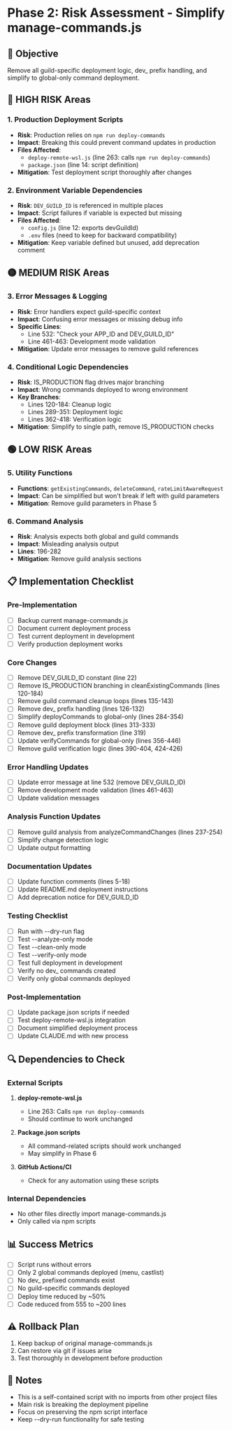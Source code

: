 # Phase 2: Risk Assessment - Simplify manage-commands.js

## 🎯 Objective
Remove all guild-specific deployment logic, dev_ prefix handling, and simplify to global-only command deployment.

## 🔴 HIGH RISK Areas

### 1. **Production Deployment Scripts**
- **Risk**: Production relies on `npm run deploy-commands` 
- **Impact**: Breaking this could prevent command updates in production
- **Files Affected**:
  - `deploy-remote-wsl.js` (line 263: calls `npm run deploy-commands`)
  - `package.json` (line 14: script definition)
- **Mitigation**: Test deployment script thoroughly after changes

### 2. **Environment Variable Dependencies**
- **Risk**: `DEV_GUILD_ID` is referenced in multiple places
- **Impact**: Script failures if variable is expected but missing
- **Files Affected**:
  - `config.js` (line 12: exports devGuildId)
  - `.env` files (need to keep for backward compatibility)
- **Mitigation**: Keep variable defined but unused, add deprecation comment

## 🟡 MEDIUM RISK Areas

### 3. **Error Messages & Logging**
- **Risk**: Error handlers expect guild-specific context
- **Impact**: Confusing error messages or missing debug info
- **Specific Lines**:
  - Line 532: "Check your APP_ID and DEV_GUILD_ID"
  - Line 461-463: Development mode validation
- **Mitigation**: Update error messages to remove guild references

### 4. **Conditional Logic Dependencies**
- **Risk**: IS_PRODUCTION flag drives major branching
- **Impact**: Wrong commands deployed to wrong environment
- **Key Branches**:
  - Lines 120-184: Cleanup logic
  - Lines 289-351: Deployment logic
  - Lines 362-418: Verification logic
- **Mitigation**: Simplify to single path, remove IS_PRODUCTION checks

## 🟢 LOW RISK Areas

### 5. **Utility Functions**
- **Functions**: `getExistingCommands`, `deleteCommand`, `rateLimitAwareRequest`
- **Impact**: Can be simplified but won't break if left with guild parameters
- **Mitigation**: Remove guild parameters in Phase 5

### 6. **Command Analysis**
- **Risk**: Analysis expects both global and guild commands
- **Impact**: Misleading analysis output
- **Lines**: 196-282
- **Mitigation**: Remove guild analysis sections

## 📋 Implementation Checklist

### Pre-Implementation
- [ ] Backup current manage-commands.js
- [ ] Document current deployment process
- [ ] Test current deployment in development
- [ ] Verify production deployment works

### Core Changes
- [ ] Remove DEV_GUILD_ID constant (line 22)
- [ ] Remove IS_PRODUCTION branching in cleanExistingCommands (lines 120-184)
- [ ] Remove guild command cleanup loops (lines 135-143)
- [ ] Remove dev_ prefix handling (lines 126-132)
- [ ] Simplify deployCommands to global-only (lines 284-354)
- [ ] Remove guild deployment block (lines 313-333)
- [ ] Remove dev_ prefix transformation (line 319)
- [ ] Update verifyCommands for global-only (lines 356-446)
- [ ] Remove guild verification logic (lines 390-404, 424-426)

### Error Handling Updates
- [ ] Update error message at line 532 (remove DEV_GUILD_ID)
- [ ] Remove development mode validation (lines 461-463)
- [ ] Update validation messages

### Analysis Function Updates
- [ ] Remove guild analysis from analyzeCommandChanges (lines 237-254)
- [ ] Simplify change detection logic
- [ ] Update output formatting

### Documentation Updates
- [ ] Update function comments (lines 5-18)
- [ ] Update README.md deployment instructions
- [ ] Add deprecation notice for DEV_GUILD_ID

### Testing Checklist
- [ ] Run with --dry-run flag
- [ ] Test --analyze-only mode
- [ ] Test --clean-only mode
- [ ] Test --verify-only mode
- [ ] Test full deployment in development
- [ ] Verify no dev_ commands created
- [ ] Verify only global commands deployed

### Post-Implementation
- [ ] Update package.json scripts if needed
- [ ] Test deploy-remote-wsl.js integration
- [ ] Document simplified deployment process
- [ ] Update CLAUDE.md with new process

## 🔍 Dependencies to Check

### External Scripts
1. **deploy-remote-wsl.js**
   - Line 263: Calls `npm run deploy-commands`
   - Should continue to work unchanged

2. **Package.json scripts**
   - All command-related scripts should work unchanged
   - May simplify in Phase 6

3. **GitHub Actions/CI**
   - Check for any automation using these scripts

### Internal Dependencies
- No other files directly import manage-commands.js
- Only called via npm scripts

## 📊 Success Metrics
- [ ] Script runs without errors
- [ ] Only 2 global commands deployed (menu, castlist)
- [ ] No dev_ prefixed commands exist
- [ ] No guild-specific commands deployed
- [ ] Deploy time reduced by ~50%
- [ ] Code reduced from 555 to ~200 lines

## ⚠️ Rollback Plan
1. Keep backup of original manage-commands.js
2. Can restore via git if issues arise
3. Test thoroughly in development before production

## 📝 Notes
- This is a self-contained script with no imports from other project files
- Main risk is breaking the deployment pipeline
- Focus on preserving the npm script interface
- Keep --dry-run functionality for safe testing